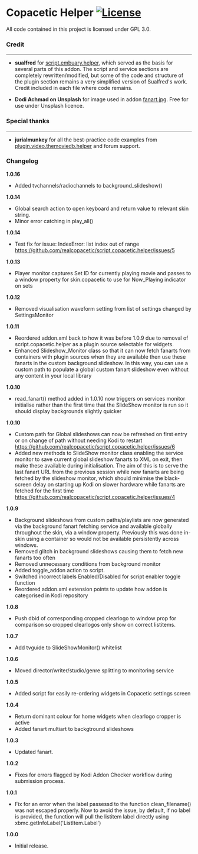 # Copacetic Helper [![License](https://img.shields.io/badge/License-GPLv3-blue)](https://github.com/realcopacetic/script.copacetic.helper/blob/main/LICENSE.txt)

All code contained in this project is licensed under GPL 3.0.

### Credit
---
* __sualfred__ for [script.embuary.helper](https://github.com/sualfred/script.embuary.helper), which served as the basis for several parts of this addon. The script and service sections are completely rewritten/modified, but some of the code and structure of the plugin section remains a very simplified version of Sualfred's work. Credit included in each file where code remains.

* __Dodi Achmad on Unsplash__ for image used in addon [fanart.jpg](https://unsplash.com/photos/3qaojaP-6cE). Free for use under Unsplash licence.

### Special thanks
---
* __jurialmunkey__ for all the best-practice code examples from [plugin.video.themoviedb.helper](https://github.com/jurialmunkey/plugin.video.themoviedb.helper) and forum support.

### Changelog
**1.0.16**
- Added tvchannels/radiochannels to background_slideshow()

**1.0.14**
- Global search action to open keyboard and return value to relevant skin string.
- Minor error catching in play_all()

**1.0.14**
- Test fix for issue: IndexError: list index out of range https://github.com/realcopacetic/script.copacetic.helper/issues/5

**1.0.13**
- Player monitor captures Set ID for currently playing movie and passes to a window property for skin.copacetic to use for Now_Playing indicator on sets 

**1.0.12**
- Removed visualisation waveform setting from list of settings changed by SettingsMonitor

**1.0.11**
- Reordered addon.xml back to how it was before 1.0.9 due to removal of script.copacetic.helper as a plugin source selectable for widgets.
- Enhanced Slideshow_Monitor class so that it can now fetch fanarts from containers with plugin sources when they are available then use these fanarts in the custom background slideshow. In this way, you can use a custom path to populate a global custom fanart slideshow even without any content in your local library

**1.0.10**
- read_fanart() method added in 1.0.10 now triggers on services monitor initialise rather than the first time that the SlideShow monitor is run so it should display backgrounds slightly quicker

**1.0.10**
- Custom path for Global slideshows can now be refreshed on first entry or on change of path without needing Kodi to restart https://github.com/realcopacetic/script.copacetic.helper/issues/6
- Added new methods to SlideShow monitor class enabling the service monitor to save current global slideshow fanarts to XML on exit, then make these available during initialisation. The aim of this is to serve the last fanart URL from the previous session while new fanarts are being fetched by the slideshow monitor, which should minimise the black-screen delay on starting up Kodi on slower hardware while fanarts are fetched for the first time https://github.com/realcopacetic/script.copacetic.helper/issues/4

**1.0.9**
- Background slideshows from custom paths/playlists are now generated via the background fanart fetching service and available globally throughout the skin, via a window property. Previously this was done in-skin using a container so would not be available persistently across windows.
- Removed glitch in background slideshows causing them to fetch new fanarts too often
- Removed unnecessary conditions from background monitor
- Added toggle_addon action to script.
- Switched incorrect labels Enabled/Disabled for script enabler toggle function
- Reordered addon.xml extension points to update how addon is categorised in Kodi repository

**1.0.8**
- Push dbid of corresponding cropped clearlogo to window prop for comparison so cropped clearlogos only show on correct listitems.

**1.0.7**
- Add tvguide to SlideShowMonitor() whitelist

**1.0.6**
- Moved director/writer/studio/genre splitting to monitoring service

**1.0.5**
- Added script for easily re-ordering widgets in Copacetic settings screen

**1.0.4**
- Return dominant colour for home widgets when clearlogo cropper is active
- Added fanart multiart to backgtround slideshows

**1.0.3**
- Updated fanart.

**1.0.2**
- Fixes for errors flagged by Kodi Addon Checker workflow during submission process.

**1.0.1**
- Fix for an error when the label passessd to the function clean_filename() was not escaped properly. Now to avoid the issue, by default, if no label is provided, the function will pull the listitem label directly using xbmc.getInfoLabel('ListItem.Label')

**1.0.0** 
- Initial release.